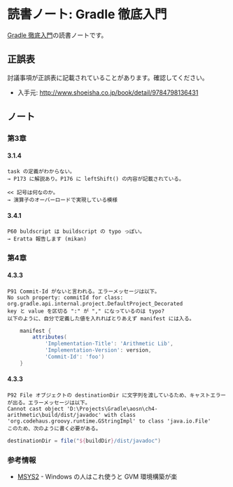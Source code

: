 読書ノート: Gradle 徹底入門
===========================

[Gradle 徹底入門](/workshop/3-gradle.md)の読書ノートです。

## 正誤表

討議事項が正誤表に記載されていることがあります。確認してください。

* 入手元: http://www.shoeisha.co.jp/book/detail/9784798136431

## ノート

### 第3章

#### 3.1.4
```
task の定義がわからない。
→ P173 に解説あり。P176 に leftShift() の内容が記載されている。
```
```
<< 記号は何なのか。
→ 演算子のオーバーロードで実現している模様
```

#### 3.4.1
```
P60 buldscript は buildscript の typo っぽい。
→ Eratta 報告します (mikan)
```

### 第4章

#### 4.3.3

```
P91 Commit-Id がないと言われる。エラーメッセージは以下。
No such property: commitId for class: org.gradle.api.internal.project.DefaultProject_Decorated
key と value を区切る ":" が "," になっているのは typo?
以下のように、自分で定義した値を入れればとりあえず manifest には入る。
```
```gradle
	manifest {
		attributes(
			'Implementation-Title': 'Arithmetic Lib',
			'Implementation-Version': version,
			'Commit-Id': 'foo')
	}
```

#### 4.3.3

```
P92 File オブジェクトの destinationDir に文字列を渡しているため、キャストエラーが出る。エラーメッセージは以下。
Cannot cast object 'D:\Projects\Gradle\aosn\ch4-arithmetic\build/dist/javadoc' with class 'org.codehaus.groovy.runtime.GStringImpl' to class 'java.io.File'
このため、次のように書く必要がある。
```
```gradle
destinationDir = file("${buildDir}/dist/javadoc")
```

### 参考情報

* [MSYS2](https://msys2.github.io/) - Windows の人はこれ使うと GVM 環境構築が楽
